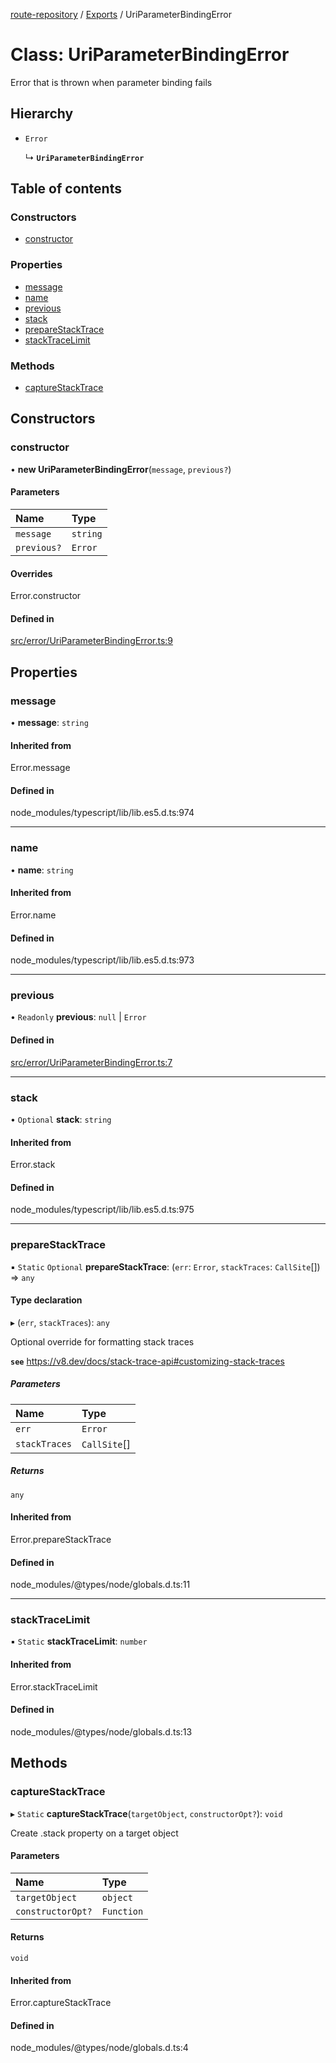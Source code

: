 [route-repository](../README.md) / [Exports](../modules.md) / UriParameterBindingError

# Class: UriParameterBindingError

Error that is thrown when parameter binding fails

## Hierarchy

- `Error`

  ↳ **`UriParameterBindingError`**

## Table of contents

### Constructors

- [constructor](UriParameterBindingError.md#constructor)

### Properties

- [message](UriParameterBindingError.md#message)
- [name](UriParameterBindingError.md#name)
- [previous](UriParameterBindingError.md#previous)
- [stack](UriParameterBindingError.md#stack)
- [prepareStackTrace](UriParameterBindingError.md#preparestacktrace)
- [stackTraceLimit](UriParameterBindingError.md#stacktracelimit)

### Methods

- [captureStackTrace](UriParameterBindingError.md#capturestacktrace)

## Constructors

### constructor

• **new UriParameterBindingError**(`message`, `previous?`)

#### Parameters

| Name | Type |
| :------ | :------ |
| `message` | `string` |
| `previous?` | `Error` |

#### Overrides

Error.constructor

#### Defined in

[src/error/UriParameterBindingError.ts:9](https://github.com/nonetallt/front-to-back-router/blob/ae9086a/src/error/UriParameterBindingError.ts#L9)

## Properties

### message

• **message**: `string`

#### Inherited from

Error.message

#### Defined in

node_modules/typescript/lib/lib.es5.d.ts:974

___

### name

• **name**: `string`

#### Inherited from

Error.name

#### Defined in

node_modules/typescript/lib/lib.es5.d.ts:973

___

### previous

• `Readonly` **previous**: ``null`` \| `Error`

#### Defined in

[src/error/UriParameterBindingError.ts:7](https://github.com/nonetallt/front-to-back-router/blob/ae9086a/src/error/UriParameterBindingError.ts#L7)

___

### stack

• `Optional` **stack**: `string`

#### Inherited from

Error.stack

#### Defined in

node_modules/typescript/lib/lib.es5.d.ts:975

___

### prepareStackTrace

▪ `Static` `Optional` **prepareStackTrace**: (`err`: `Error`, `stackTraces`: `CallSite`[]) => `any`

#### Type declaration

▸ (`err`, `stackTraces`): `any`

Optional override for formatting stack traces

**`see`** https://v8.dev/docs/stack-trace-api#customizing-stack-traces

##### Parameters

| Name | Type |
| :------ | :------ |
| `err` | `Error` |
| `stackTraces` | `CallSite`[] |

##### Returns

`any`

#### Inherited from

Error.prepareStackTrace

#### Defined in

node_modules/@types/node/globals.d.ts:11

___

### stackTraceLimit

▪ `Static` **stackTraceLimit**: `number`

#### Inherited from

Error.stackTraceLimit

#### Defined in

node_modules/@types/node/globals.d.ts:13

## Methods

### captureStackTrace

▸ `Static` **captureStackTrace**(`targetObject`, `constructorOpt?`): `void`

Create .stack property on a target object

#### Parameters

| Name | Type |
| :------ | :------ |
| `targetObject` | `object` |
| `constructorOpt?` | `Function` |

#### Returns

`void`

#### Inherited from

Error.captureStackTrace

#### Defined in

node_modules/@types/node/globals.d.ts:4
